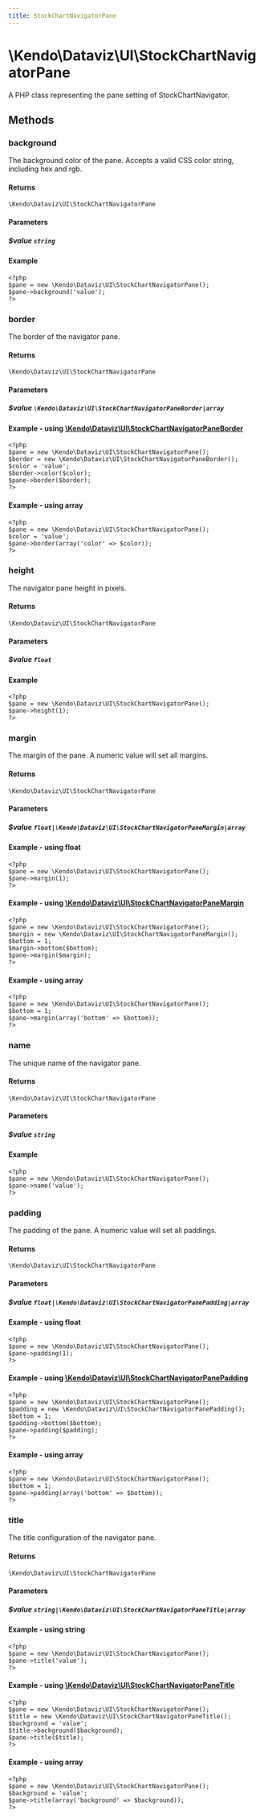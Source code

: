 ```yaml
---
title: StockChartNavigatorPane
---
```


# \Kendo\Dataviz\UI\StockChartNavigatorPane

A PHP class representing the pane setting of StockChartNavigator.


## Methods

### background
The background color of the pane. Accepts a valid CSS color string, including hex and rgb.

#### Returns
`\Kendo\Dataviz\UI\StockChartNavigatorPane`

#### Parameters

##### $value `string`



#### Example 
    <?php
    $pane = new \Kendo\Dataviz\UI\StockChartNavigatorPane();
    $pane->background('value');
    ?>

### border

The border of the navigator pane.

#### Returns
`\Kendo\Dataviz\UI\StockChartNavigatorPane`

#### Parameters

##### $value `\Kendo\Dataviz\UI\StockChartNavigatorPaneBorder|array`


#### Example - using [\Kendo\Dataviz\UI\StockChartNavigatorPaneBorder](/kendo-ui/api/wrappers/php/Kendo/Dataviz/UI/StockChartNavigatorPaneBorder)
    <?php
    $pane = new \Kendo\Dataviz\UI\StockChartNavigatorPane();
    $border = new \Kendo\Dataviz\UI\StockChartNavigatorPaneBorder();
    $color = 'value';
    $border->color($color);
    $pane->border($border);
    ?>

#### Example - using array

    <?php
    $pane = new \Kendo\Dataviz\UI\StockChartNavigatorPane();
    $color = 'value';
    $pane->border(array('color' => $color));
    ?>

### height
The navigator pane height in pixels.

#### Returns
`\Kendo\Dataviz\UI\StockChartNavigatorPane`

#### Parameters

##### $value `float`



#### Example 
    <?php
    $pane = new \Kendo\Dataviz\UI\StockChartNavigatorPane();
    $pane->height(1);
    ?>

### margin

The margin of the pane. A numeric value will set all margins.

#### Returns
`\Kendo\Dataviz\UI\StockChartNavigatorPane`

#### Parameters

##### $value `float|\Kendo\Dataviz\UI\StockChartNavigatorPaneMargin|array`




#### Example  - using float
    <?php
    $pane = new \Kendo\Dataviz\UI\StockChartNavigatorPane();
    $pane->margin(1);
    ?>


#### Example - using [\Kendo\Dataviz\UI\StockChartNavigatorPaneMargin](/kendo-ui/api/wrappers/php/Kendo/Dataviz/UI/StockChartNavigatorPaneMargin)
    <?php
    $pane = new \Kendo\Dataviz\UI\StockChartNavigatorPane();
    $margin = new \Kendo\Dataviz\UI\StockChartNavigatorPaneMargin();
    $bottom = 1;
    $margin->bottom($bottom);
    $pane->margin($margin);
    ?>

#### Example - using array

    <?php
    $pane = new \Kendo\Dataviz\UI\StockChartNavigatorPane();
    $bottom = 1;
    $pane->margin(array('bottom' => $bottom));
    ?>

### name
The unique name of the navigator pane.

#### Returns
`\Kendo\Dataviz\UI\StockChartNavigatorPane`

#### Parameters

##### $value `string`



#### Example 
    <?php
    $pane = new \Kendo\Dataviz\UI\StockChartNavigatorPane();
    $pane->name('value');
    ?>

### padding

The padding of the pane. A numeric value will set all paddings.

#### Returns
`\Kendo\Dataviz\UI\StockChartNavigatorPane`

#### Parameters

##### $value `float|\Kendo\Dataviz\UI\StockChartNavigatorPanePadding|array`




#### Example  - using float
    <?php
    $pane = new \Kendo\Dataviz\UI\StockChartNavigatorPane();
    $pane->padding(1);
    ?>


#### Example - using [\Kendo\Dataviz\UI\StockChartNavigatorPanePadding](/kendo-ui/api/wrappers/php/Kendo/Dataviz/UI/StockChartNavigatorPanePadding)
    <?php
    $pane = new \Kendo\Dataviz\UI\StockChartNavigatorPane();
    $padding = new \Kendo\Dataviz\UI\StockChartNavigatorPanePadding();
    $bottom = 1;
    $padding->bottom($bottom);
    $pane->padding($padding);
    ?>

#### Example - using array

    <?php
    $pane = new \Kendo\Dataviz\UI\StockChartNavigatorPane();
    $bottom = 1;
    $pane->padding(array('bottom' => $bottom));
    ?>

### title

The title configuration of the navigator pane.

#### Returns
`\Kendo\Dataviz\UI\StockChartNavigatorPane`

#### Parameters

##### $value `string|\Kendo\Dataviz\UI\StockChartNavigatorPaneTitle|array`




#### Example  - using string
    <?php
    $pane = new \Kendo\Dataviz\UI\StockChartNavigatorPane();
    $pane->title('value');
    ?>


#### Example - using [\Kendo\Dataviz\UI\StockChartNavigatorPaneTitle](/kendo-ui/api/wrappers/php/Kendo/Dataviz/UI/StockChartNavigatorPaneTitle)
    <?php
    $pane = new \Kendo\Dataviz\UI\StockChartNavigatorPane();
    $title = new \Kendo\Dataviz\UI\StockChartNavigatorPaneTitle();
    $background = 'value';
    $title->background($background);
    $pane->title($title);
    ?>

#### Example - using array

    <?php
    $pane = new \Kendo\Dataviz\UI\StockChartNavigatorPane();
    $background = 'value';
    $pane->title(array('background' => $background));
    ?>


